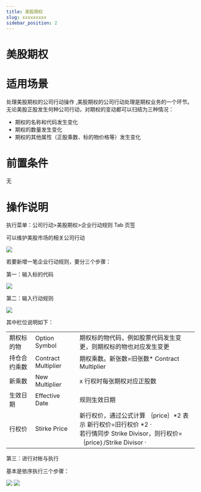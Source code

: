 ```yaml
---
title: 美股期权
slug: xxxxxxxxx
sidebar_position: 2
---
```



# 美股期权

# 适用场景

处理美股期权的公司行动操作 ,美股期权的公司行动处理是期权业务的一个环节。无论美股正股发生何种公司行动，对期权的变动都可以归结为三种情况：

- 期权的名称和代码发生变化
- 期权的数量发生变化
- 期权的其他属性（正股乘数、标的物价格等）发生变化

# 前置条件

无

# 操作说明

执行菜单：公司行动&gt;美股期权&gt;企业行动规则  Tab 页签

可以维护美股市场的相关公司行动

<img src="/assets/M6pUbhlK8oK7PMxrvh9cEsylnbe.png"/>

若要新增一笔企业行动规则，要分三个步骤： 

第一：输入标的代码

<img src="/assets/Uj6Pbzj5DopeHyxXmNicO5ttnwf.png"/>

第二：输入行动规则

<img src="/assets/RcYUbDODqoioYNxcUMLcPycjnbf.png"/>

其中栏位说明如下：

|   |   |   |
|---|---|---|
|期权标的物 |Option Symbol |期权标的物代码，例如股票代码发生变更，则期权标的物也对应发生变更 |
|持仓合约乘数 |Contract Multiplier |期权乘数。新张数=旧张数* Contract Multiplier |
|新乘数 |New Multiplier |x 行权时每张期权对应正股数 |
|生效日期 |Effective Date |规则生效日期 |
|行权价 |Stirke Price |新行权价，通过公式计算 ｛price｝*2 表示 新行权价=旧行权价 *2 ·<br/> 若行情同步 Strike Divisor，则行权价= ｛price｝/Strike Divisor ·|

第三：进行对帐与执行

基本是依序执行三个步骤：

<img src="/assets/X0vxbRqxpoEOVyxk2c8coawonZc.png"/>

<img src="/assets/OPrtbaZnJosDLmxZnM8ckZ2En3e.png"/>

